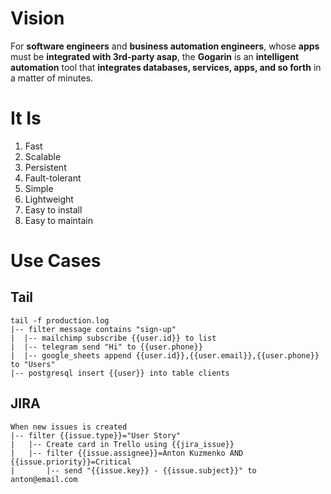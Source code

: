 # Vision

For **software engineers** and **business automation engineers**, whose **apps** must be **integrated with 3rd-party asap**, the **Gogarin** is an **intelligent automation** tool that **integrates databases, services, apps, and so forth** in a matter of minutes.

# It Is

1. Fast
1. Scalable
1. Persistent
1. Fault-tolerant
1. Simple
1. Lightweight
1. Easy to install
1. Easy to maintain

# Use Cases

## Tail

```
tail -f production.log
|-- filter message contains "sign-up"
|  |-- mailchimp subscribe {{user.id}} to list
|  |-- telegram send "Hi" to {{user.phone}}
|  |-- google_sheets append {{user.id}},{{user.email}},{{user.phone}} to "Users"
|-- postgresql insert {{user}} into table clients
```

## JIRA

```
When new issues is created
|-- filter {{issue.type}}="User Story"
|   |-- Create card in Trello using {{jira_issue}}
|   |-- filter {{issue.assignee}}=Anton Kuzmenko AND {{issue.priority}}=Critical
|       |-- send "{{issue.key}} - {{issue.subject}}" to anton@email.com
```